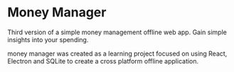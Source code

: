 # Money Manager
Third version of a simple money management offline web app. Gain simple insights into your spending.

money manager was created as a learning project focused on using React, Electron and SQLite to create a cross platform offline application.
